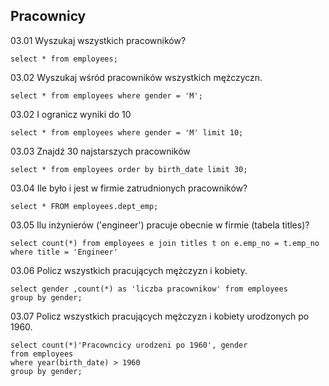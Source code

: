 ## Pracownicy

03.01 Wyszukaj wszystkich pracowników?
```
select * from employees;
```
03.02 Wyszukaj wśród pracowników wszystkich mężczyczn.
```
select * from employees where gender = 'M';
```
03.02 I ogranicz wyniki do 10
```
select * from employees where gender = 'M' limit 10;
```
03.03 Znajdź 30 najstarszych pracowników
```
select * from employees order by birth_date limit 30;
```
03.04 Ile było i jest w firmie zatrudnionych pracowników?
```
select * FROM employees.dept_emp;
```
03.05 Ilu inżynierów ('engineer') pracuje obecnie w firmie (tabela titles)?
```
select count(*) from employees e join titles t on e.emp_no = t.emp_no where title = 'Engineer'
```
03.06 Policz wszystkich pracujących mężczyzn i kobiety.
```
select gender ,count(*) as 'liczba pracownikow' from employees
group by gender;
```
03.07  Policz wszystkich pracujących mężczyzn i kobiety urodzonych po 1960.
```
select count(*)'Pracowncicy urodzeni po 1960', gender
from employees
where year(birth_date) > 1960
group by gender;
```